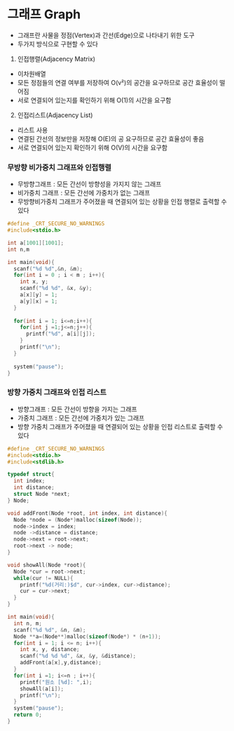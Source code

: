 # 그래프 Graph
- 그래프란 사물을 정점(Vertex)과 간선(Edge)으로 나타내기 위한 도구
- 두가지 방식으로 구현할 수 있다 
1. 인접행렬(Adjacency Matrix) 
  - 이차원배열 
  - 모든 정점들의 연결 여부를 저장하여 O(v²)의 공간을 요구하므로 공간 효율성이 떨어짐
  - 서로 연결되어 있는지를 확인하기 위해 O(1)의 시간을 요구함
2. 인접리스트(Adjacency List) 
  - 리스트 사용
  - 연결된 간선의 정보만을 저장해 O(E)의 공 요구하므로 공간 효율성이 좋음
  - 서로 연결되어 있는지 확인하기 위해 O(V)의 시간을 요구함

### 무방향 비가중치 그래프와 인접행렬
- 무방향그래프 : 모든 간선이 방향성을 가지지 않는 그래프
- 비가중치 그래프 : 모든 간선에 가중치가 없는 그래프
- 무방향비가중치 그래프가 주어졌을 때 연결되어 있는 상황을 인접 행렬로 출력할 수 있다
```c
#define _CRT_SECURE_NO_WARNINGS
#include<stdio.h>

int a[1001][1001];
int n,m

int main(void){
  scanf("%d %d",&n, &m);
  for(int i = 0 ; i < m ; i++){
    int x, y;
    scanf("%d %d", &x, &y);
    a[x][y] = 1;
    a[y][x] = 1;  
  }
  
  for(int i = 1; i<=n;i++){
    for(int j =1;j<=n;j++){
      printf("%d", a[i][j]);
    }
    printf("\n");
  }
  
  system("pause");
}
```
### 방향 가중치 그래프와 인접 리스트
- 방향그래프 : 모든 간선이 방향을 가지는 그래프
- 가중치 그래프 : 모든 간선에 가중치가 있는 그래프
- 방향 가중치 그래프가 주어졌을 때 연결되어 있는 상황을 인접 리스트로 출력할 수 있다
```c
#define _CRT_SECURE_NO_WARNINGS
#include<stdio.h>
#include<stdlib.h>

typedef struct{
  int index;
  int distance;
  struct Node *next;
} Node;

void addFront(Node *root, int index, int distance){
  Node *node = (Node*)malloc(sizeof(Node));
  node->index = index;
  node ->distance = distance;
  node->next = root->next;
  root->next -> node;
}

void showAll(Node *root){
  Node *cur = root->next;
  while(cur != NULL){
    printf("%d(거리:)$d", cur->index, cur->distance);
    cur = cur->next;
  }
}

int main(void){
  int n, m;
  scanf("%d %d", &n, &m);
  Node **a=(Node**)malloc(sizeof(Node*) * (n+1));
  for(int i = 1; i <= n; i++){
    int x, y, distance;
    scanf("%d %d %d", &x, &y, &distance);
    addFront(a[x],y,distance);
  }
  for(int i =1; i<=n ; i++){
    printf("원소 [%d]: ",i);
    showAll(a[i]);
    printf("\n");
  }
  system("pause");
  return 0;
}
```
